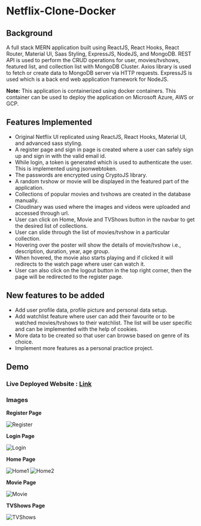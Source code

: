 # Netflix-Clone-Docker


## Background

  A full stack MERN application built using ReactJS, React Hooks, React Router, Material UI, Saas Styling, ExpressJS, NodeJS, and MongoDB.
  REST API is used to perform the CRUD operations for user, movies/tvshows, featured list, and collection list with MongoDB Cluster.
  Axios library is used to fetch or create data to MongoDB server via HTTP requests.
  ExpressJS is used which is a back end web application framework for NodeJS.

**Note:** This application is containerized using docker containers. This container can be used to deploy the application on Microsoft Azure, AWS or GCP. 

## Features Implemented

* Original Netflix UI replicated using ReactJS, React Hooks, Material UI, and advanced sass styling.
* A register page and sign in page is created where a user can safely sign up and sign in with the valid email id.
* While login, a token is generated which is used to authenticate the user. This is implemented using jsonwebtoken. 
* The passwords are encrypted using CryptoJS library.
* A random tvshow or movie will be displayed in the featured part of the application.
* Collections of popular movies and tvshows are created in the database manually.
* Cloudinary was used where the images and videos were uploaded and accessed through url.
* User can click on Home, Movie and TVShows button in the navbar to get the desired list of collections.
* User can slide through the list of movies/tvshow in a particular collection.
* Hovering over the poster will show the details of movie/tvshow i.e., description, duration, year, age group.
* When hovered, the movie also starts playing and if clicked it will redirects to the watch page where user can watch it.
* User can also click on the logout button in the top right corner, then the page will be redirected to the register page.


## New features to be added

* Add user profile data, profile picture and personal data setup.
* Add watchlist feature where user can add their favourite or to be watched movies/tvshows to their watchlist. 
  The list will be user specific and can be implemented with the help of cookies.
* More data to be created so that user can browse based on genre of its choice.
* Implement more features as a personal practice project.


## Demo

### Live Deployed Website : [Link](https://netflix-clone-gautam.herokuapp.com/)

### Images

**Register Page**

![Register](https://res.cloudinary.com/du7od2uuc/image/upload/v1653584262/Netflix-Clone/Github%20Readme%20Images/Netflix-Clone-RegisterPage_lwolmb.jpg)

**Login Page**

![Login](https://res.cloudinary.com/du7od2uuc/image/upload/v1653584262/Netflix-Clone/Github%20Readme%20Images/Netflix-Clone-LogInPage_jv8pxf.jpg)

**Home Page**

![Home1](https://res.cloudinary.com/du7od2uuc/image/upload/v1653585157/Netflix-Clone/Github%20Readme%20Images/netflix-home-new_gddhbf.jpg)
![Home2](https://res.cloudinary.com/du7od2uuc/image/upload/v1653585202/Netflix-Clone/Github%20Readme%20Images/netflix-home-new-2_vqrl8m.jpg)

**Movie Page**

![Movie](https://res.cloudinary.com/du7od2uuc/image/upload/v1653584262/Netflix-Clone/Github%20Readme%20Images/Netflix-Clone-DemoPic-3_gauebp.jpg)

**TVShows Page**

![TVShows](https://res.cloudinary.com/du7od2uuc/image/upload/v1653584263/Netflix-Clone/Github%20Readme%20Images/Netflix-Clone-DemoPic-2_auqame.jpg)

